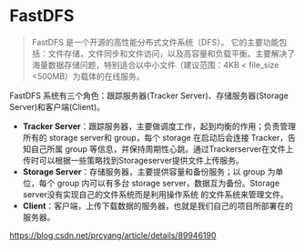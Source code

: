 # FastDFS

> FastDFS 是一个开源的高性能分布式文件系统（DFS）。 它的主要功能包括：文件存储，文件同步和文件访问，以及高容量和负载平衡。主要解决了海量数据存储问题，特别适合以中小文件（建议范围：4KB < file_size <500MB）为载体的在线服务。

FastDFS 系统有三个角色：跟踪服务器(Tracker Server)、存储服务器(Storage Server)和客户端(Client)。

* **Tracker Server**：跟踪服务器，主要做调度工作，起到均衡的作用；负责管理所有的 storage server和 group，每个 storage 在启动后会连接 Tracker，告知自己所属 group 等信息，并保持周期性心跳。通过Trackerserver在文件上传时可以根据一些策略找到Storageserver提供文件上传服务。
* **Storage Server**：存储服务器，主要提供容量和备份服务；以 group 为单位，每个 group 内可以有多台 storage server，数据互为备份。Storage server没有实现自己的文件系统而是利用操作系统 的文件系统来管理文件。
* **Client**：客户端，上传下载数据的服务器，也就是我们自己的项目所部署在的服务器。

https://blog.csdn.net/prcyang/article/details/89946190